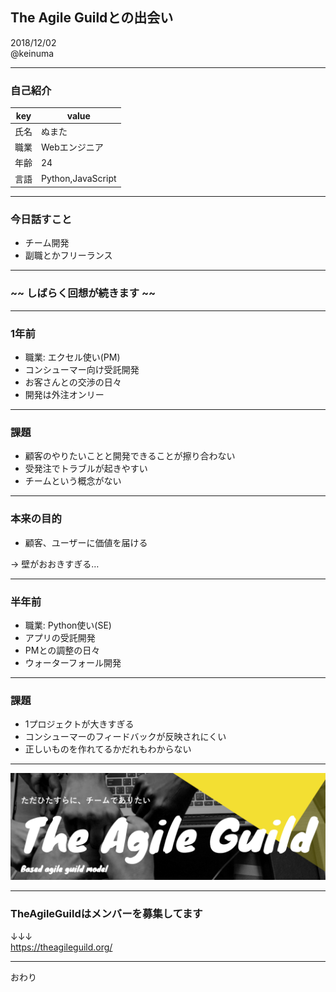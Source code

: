 ## The Agile Guildとの出会い

2018/12/02  
@keinuma

---

### 自己紹介

| key | value |
| --- | --- |
| 氏名 | ぬまた |
| 職業 | Webエンジニア |
| 年齢 | 24 |
| 言語 | Python,JavaScript |

---

### 今日話すこと
- チーム開発
- 副職とかフリーランス

---

### ~~ しばらく回想が続きます ~~

---

### 1年前
- 職業: エクセル使い(PM)
- コンシューマー向け受託開発
- お客さんとの交渉の日々
- 開発は外注オンリー

---

### 課題
- 顧客のやりたいことと開発できることが擦り合わない
- 受発注でトラブルが起きやすい
- チームという概念がない

---

### 本来の目的
- 顧客、ユーザーに価値を届ける

→ 壁がおおきすぎる…

---

### 半年前
- 職業: Python使い(SE)
- アプリの受託開発
- PMとの調整の日々
- ウォーターフォール開発

---

### 課題
- 1プロジェクトが大きすぎる
- コンシューマーのフィードバックが反映されにくい
- 正しいものを作れてるかだれもわからない

---

![TAG](20181202_younger_mokumoku/assets/img/TAG.png)

---

### TheAgileGuildはメンバーを募集してます
↓↓↓  
https://theagileguild.org/

---

おわり

